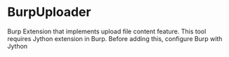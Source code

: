 # BurpUploader
Burp Extension that implements upload file content feature.
This tool requires Jython extension in Burp. Before adding this, configure Burp with Jython
